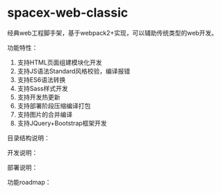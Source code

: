 # spacex-web-classic

经典web工程脚手架，基于webpack2+实现，可以辅助传统类型的web开发。

功能特性：
1. 支持HTML页面组建模块化开发
2. 支持JS语法Standard风格校验，编译报错
3. 支持ES6语法转换
4. 支持Sass样式开发
5. 支持开发热更新
6. 支持部署阶段压缩编译打包
7. 支持图片的合并编译
8. 支持JQuery+Bootstrap框架开发

目录结构说明：


开发说明：


部署说明：


功能roadmap：

